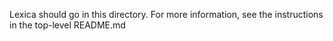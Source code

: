 Lexica should go in this directory. For more information, see the instructions in the top-level README.md